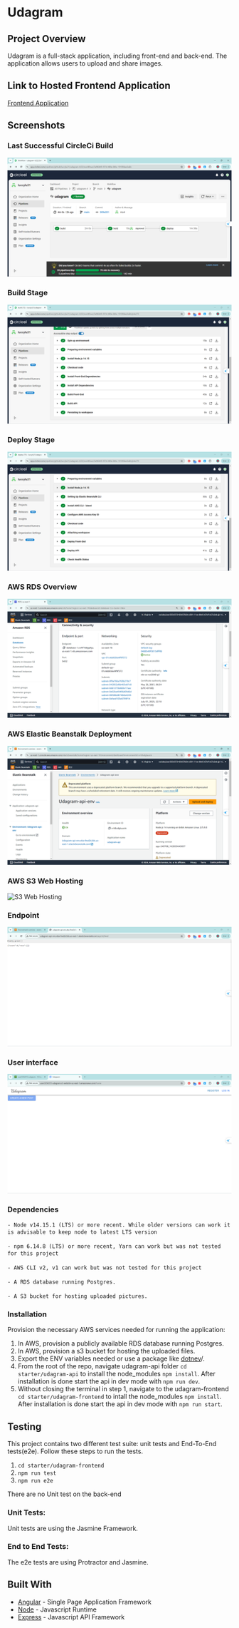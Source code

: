 # Udagram

## Project Overview

Udagram is a full-stack application, including front-end and back-end. The application allows users to upload and share images.

## Link to Hosted Frontend Application

[Frontend Application](https://user3354372-udagram.s3.amazonaws.com/index.html)

## Screenshots

### Last Successful CircleCi Build

![CircleCI Build](screenshots/CircleCI_overview.png)

### Build Stage

![Build Stage](screenshots/Build_stage.png)

### Deploy Stage

![Deploy Stage](screenshots/Deploy_stage.png)

### AWS RDS Overview

![RDS Overview](screenshots/RDS.png)

### AWS Elastic Beanstalk Deployment

![Elastic Beanstalk Deployment](screenshots/ElasticBeanstalk.png)

### AWS S3 Web Hosting

![S3 Web Hosting](screenshots/s3_web_hosting.png)

### Endpoint

![Endpoint](screenshots/Endpoint.png)

### User interface

![User interface](screenshots/UserInterface.png)

### Dependencies

```
- Node v14.15.1 (LTS) or more recent. While older versions can work it is advisable to keep node to latest LTS version

- npm 6.14.8 (LTS) or more recent, Yarn can work but was not tested for this project

- AWS CLI v2, v1 can work but was not tested for this project

- A RDS database running Postgres.

- A S3 bucket for hosting uploaded pictures.

```

### Installation

Provision the necessary AWS services needed for running the application:

1. In AWS, provision a publicly available RDS database running Postgres. <Place holder for link to classroom article>
1. In AWS, provision a s3 bucket for hosting the uploaded files. <Place holder for tlink to classroom article>
1. Export the ENV variables needed or use a package like [dotnev](https://www.npmjs.com/package/dotenv)/.
1. From the root of the repo, navigate udagram-api folder `cd starter/udagram-api` to install the node_modules `npm install`. After installation is done start the api in dev mode with `npm run dev`.
1. Without closing the terminal in step 1, navigate to the udagram-frontend `cd starter/udagram-frontend` to intall the node_modules `npm install`. After installation is done start the api in dev mode with `npm run start`.

## Testing

This project contains two different test suite: unit tests and End-To-End tests(e2e). Follow these steps to run the tests.

1. `cd starter/udagram-frontend`
1. `npm run test`
1. `npm run e2e`

There are no Unit test on the back-end

### Unit Tests:

Unit tests are using the Jasmine Framework.

### End to End Tests:

The e2e tests are using Protractor and Jasmine.

## Built With

- [Angular](https://angular.io/) - Single Page Application Framework
- [Node](https://nodejs.org) - Javascript Runtime
- [Express](https://expressjs.com/) - Javascript API Framework
